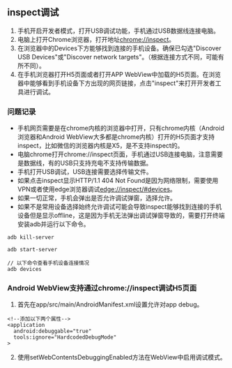 ## inspect调试
1. 手机开启开发者模式，打开USB调试功能，手机通过USB数据线连接电脑。
2. 电脑上打开Chrome浏览器，打开地址[chrome://inspect](chrome://inspect)。
3. 在浏览器中的Devices下方能够找到连接的手机设备。确保已勾选"Discover USB Devices"或"Discover network targets"。（根据连接方式不同，可能有所不同）。
4. 在手机浏览器打开H5页面或者打开APP WebView中加载的H5页面。在浏览器中能够看到手机设备下方出现的网页链接，点击"inspect"来打开开发者工具进行调试。
### 问题记录
- 手机网页需要是在chrome内核的浏览器中打开，只有chrome内核（Android浏览器和Android WebView大多都是chrome内核）打开的H5页面才支持inspect，比如微信的浏览器内核是X5，是不支持inspect的。
- 电脑chrome打开chrome://inspect页面，手机通过USB连接电脑，注意需要是数据线，有的USB只支持充电不支持传输数据。
- 手机打开USB调试，USB连接需要选择传输文件。
- 如果点击inspect显示HTTP/1.1 404 Not Found是因为网络限制，需要使用VPN或者使用edge浏览器调试[edge://inspect/#devices](edge://inspect/#devices)。 
- 如果一切正常，手机会弹出是否允许调试弹窗，选择允许。
- 如果不是常用设备选择始终允许调试可能会导致inspect能够找到连接的手机设备但是显示offline，这是因为手机无法弹出调试弹窗导致的，需要打开终端安装adb并运行以下命令。
```
adb kill-server

adb start-server

// 以下命令查看手机设备连接情况
adb devices
```
### Android WebView支持通过chrome://inspect调试H5页面
1. 首先在app/src/main/AndroidManifest.xml设置允许对app debug。
```
<!--添加以下两个属性-->
<application
  android:debuggable="true"
  tools:ignore="HardcodedDebugMode"
>
```
2. 使用setWebContentsDebuggingEnabled方法在WebView中启用调试模式。
